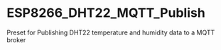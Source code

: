 # ESP8266_DHT22_MQTT_Publish
 Preset for Publishing DHT22 temperature and humidity data to a MQTT broker
